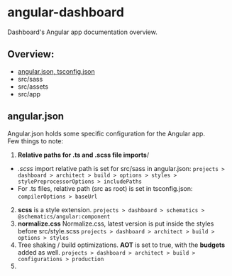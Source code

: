 # angular-dashboard

Dashboard's Angular app documentation overview.

## Overview:

* [ angular.json, tsconfig.json ](angularjsontsconfigjson)
* src/sass
* src/assets
* src/app

## angular.json

Angular.json holds some specific configuration for the Angular app.\
Few things to note:

1. **Relative paths for .ts and .scss file imports**/
* *.scss* import relative path is set for src/sass in angular.json:
`projects > dashboard > architect > build > options > styles > stylePreprocessorOptions > includePaths`
* For .ts files, relative path (src as root) is set in tsconfig.json:
`compilerOptions > baseUrl`
2. **scss** is a style extension.
`projects > dashboard > schematics > @schematics/angular:component`
3. **normalize.css** Normalize.css, latest version is put inside the styles before src/style.scss
`projects > dashboard > architect > build > options > styles`
4. Tree shaking / build optimizations. **AOT** is set to true, with the **budgets** added as well.
`projects > dashboard > architect > build > configurations > production`
5. 
